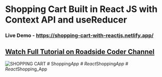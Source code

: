 # Shopping Cart Built in React JS with Context API and useReducer

### Live Demo - https://shopping-cart-with-reactjs.netlify.app/
## [Watch Full Tutorial on Roadside Coder Channel](https://www.youtube.com/roadsidecoder)

![SHOPPING CART](https://user-images.githubusercontent.com/51760520/137257892-5bc9526b-4c59-4054-b255-337dc2c90123.png)
#   S h o p p i n g _ A p p  
 #   R e a c t _ S h o p p i n g _ A p p  
 #   R e a c t _ S h o p p i n g _ A p p  
 